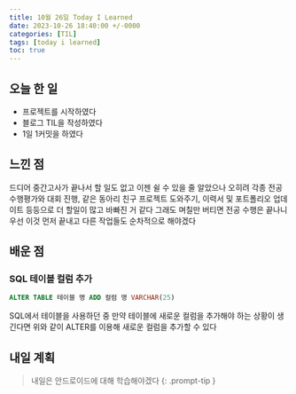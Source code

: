 ```yaml
---
title: 10월 26일 Today I Learned
date: 2023-10-26 18:40:00 +/-0000
categories: [TIL]
tags: [today i learned]
toc: true
---
```


## 오늘 한 일

* 프로젝트를 시작하였다
* 블로그 TIL을 작성하였다
* 1일 1커밋을 하였다

## 느낀 점

드디어 중간고사가 끝나서 할 일도 없고 이젠 쉴 수 있을 줄 알았으나 오히려 각종 전공 수행평가와 대회 진행, 같은 동아리 친구 프로젝트 도와주기, 이력서 및 포트폴리오 업데이트 등등으로 더 할일이 많고 바빠진 거 같다 그래도 며칠만 버티면 전공 수행은 끝나니 우선 이것 먼저 끝내고 다른 작업들도 순차적으로 해야겠다

## 배운 점

### SQL 테이블 컬럼 추가

~~~sql
ALTER TABLE 테이블 명 ADD 컬럼 명 VARCHAR(25)
~~~

SQL에서 테이블을 사용하던 중 만약 테이블에 새로운 컬럼을 추가해야 하는 상황이 생긴다면 위와 같이 ALTER를 이용해 새로운 컬럼을 추가할 수 있다

## 내일 계획

> 내일은 안드로이드에 대해 학습해야겠다
{: .prompt-tip }

